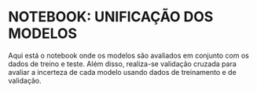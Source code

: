 # NOTEBOOK: UNIFICAÇÃO DOS MODELOS

Aqui está o notebook onde os modelos são avaliados em conjunto com os dados de treino e teste. Além disso, realiza-se validação cruzada para avaliar a incerteza de cada modelo usando dados de treinamento e de validação.

